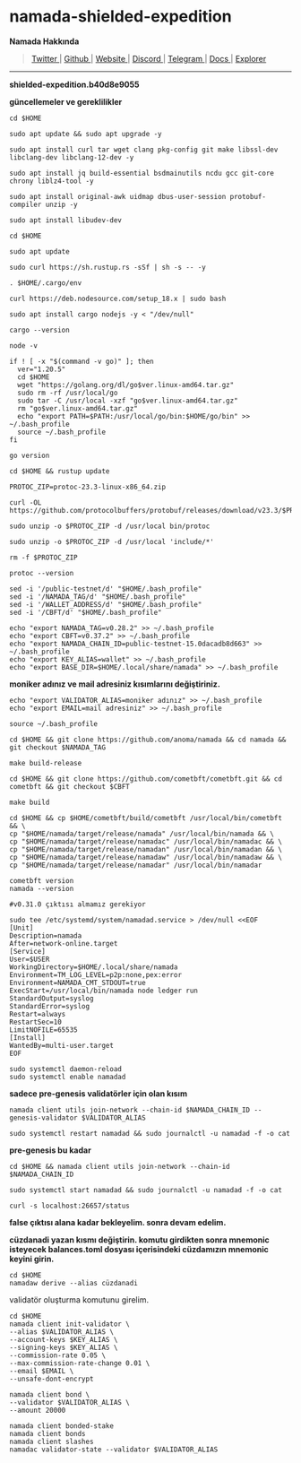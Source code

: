 # namada-shielded-expedition

**Namada Hakkında**

> [Twitter ](https://twitter.com/namada)| [Github ](https://github.com/anoma/namada)| [Website ](https://namada.net/)| [Discord ](https://discord.gg/namada)| [Telegram ](https://t.me/+uB3fAFC56KIzZDVk)| [Docs ](https://docs.namada.net/)| [Explorer](https://namada.world/)

***

**shielded-expedition.b40d8e9055**

**güncellemeler ve gereklilikler**&#x20;

```
cd $HOME
```

```
sudo apt update && sudo apt upgrade -y
```

```
sudo apt install curl tar wget clang pkg-config git make libssl-dev libclang-dev libclang-12-dev -y
```

```
sudo apt install jq build-essential bsdmainutils ncdu gcc git-core chrony liblz4-tool -y
```

```
sudo apt install original-awk uidmap dbus-user-session protobuf-compiler unzip -y
```

```
sudo apt install libudev-dev
```

```
cd $HOME
```

```
sudo apt update
```

```
sudo curl https://sh.rustup.rs -sSf | sh -s -- -y
```

```
. $HOME/.cargo/env
```

```
curl https://deb.nodesource.com/setup_18.x | sudo bash
```

```
sudo apt install cargo nodejs -y < "/dev/null"
```

```
cargo --version
```

```
node -v
```

```
if ! [ -x "$(command -v go)" ]; then
  ver="1.20.5"
  cd $HOME
  wget "https://golang.org/dl/go$ver.linux-amd64.tar.gz"
  sudo rm -rf /usr/local/go
  sudo tar -C /usr/local -xzf "go$ver.linux-amd64.tar.gz"
  rm "go$ver.linux-amd64.tar.gz"
  echo "export PATH=$PATH:/usr/local/go/bin:$HOME/go/bin" >> ~/.bash_profile
  source ~/.bash_profile
fi
```

```
go version
```

```
cd $HOME && rustup update
```

```
PROTOC_ZIP=protoc-23.3-linux-x86_64.zip
```

```
curl -OL https://github.com/protocolbuffers/protobuf/releases/download/v23.3/$PROTOC_ZIP
```

```
sudo unzip -o $PROTOC_ZIP -d /usr/local bin/protoc
```

```
sudo unzip -o $PROTOC_ZIP -d /usr/local 'include/*'
```

```
rm -f $PROTOC_ZIP
```

```
protoc --version
```

```
sed -i '/public-testnet/d' "$HOME/.bash_profile"
sed -i '/NAMADA_TAG/d' "$HOME/.bash_profile"
sed -i '/WALLET_ADDRESS/d' "$HOME/.bash_profile"
sed -i '/CBFT/d' "$HOME/.bash_profile"
```

```
echo "export NAMADA_TAG=v0.28.2" >> ~/.bash_profile
echo "export CBFT=v0.37.2" >> ~/.bash_profile
echo "export NAMADA_CHAIN_ID=public-testnet-15.0dacadb8d663" >> ~/.bash_profile
echo "export KEY_ALIAS=wallet" >> ~/.bash_profile
echo "export BASE_DIR=$HOME/.local/share/namada" >> ~/.bash_profile
```

**moniker adınız ve mail adresiniz kısımlarını değiştiriniz.**

```
echo "export VALIDATOR_ALIAS=moniker adınız" >> ~/.bash_profile
echo "export EMAIL=mail adresiniz" >> ~/.bash_profile
```

```
source ~/.bash_profile
```

```
cd $HOME && git clone https://github.com/anoma/namada && cd namada && git checkout $NAMADA_TAG
```

```
make build-release
```

```
cd $HOME && git clone https://github.com/cometbft/cometbft.git && cd cometbft && git checkout $CBFT
```

```
make build
```

```
cd $HOME && cp $HOME/cometbft/build/cometbft /usr/local/bin/cometbft && \
cp "$HOME/namada/target/release/namada" /usr/local/bin/namada && \
cp "$HOME/namada/target/release/namadac" /usr/local/bin/namadac && \
cp "$HOME/namada/target/release/namadan" /usr/local/bin/namadan && \
cp "$HOME/namada/target/release/namadaw" /usr/local/bin/namadaw && \
cp "$HOME/namada/target/release/namadar" /usr/local/bin/namadar
```

```
cometbft version
namada --version 
```

```
#v0.31.0 çıktısı almamız gerekiyor
```

```
sudo tee /etc/systemd/system/namadad.service > /dev/null <<EOF
[Unit]
Description=namada
After=network-online.target
[Service]
User=$USER
WorkingDirectory=$HOME/.local/share/namada
Environment=TM_LOG_LEVEL=p2p:none,pex:error
Environment=NAMADA_CMT_STDOUT=true
ExecStart=/usr/local/bin/namada node ledger run 
StandardOutput=syslog
StandardError=syslog
Restart=always
RestartSec=10
LimitNOFILE=65535
[Install]
WantedBy=multi-user.target
EOF
```

```
sudo systemctl daemon-reload
sudo systemctl enable namadad
```

**sadece pre-genesis validatörler için olan kısım**

```
namada client utils join-network --chain-id $NAMADA_CHAIN_ID --genesis-validator $VALIDATOR_ALIAS
```

```
sudo systemctl restart namadad && sudo journalctl -u namadad -f -o cat
```

**pre-genesis bu kadar**

```
cd $HOME && namada client utils join-network --chain-id $NAMADA_CHAIN_ID
```

```
sudo systemctl start namadad && sudo journalctl -u namadad -f -o cat
```

```
curl -s localhost:26657/status
```

**false çıktısı alana kadar bekleyelim. sonra devam edelim.**

**cüzdanadi yazan kısmı değiştirin. komutu girdikten sonra mnemonic isteyecek balances.toml dosyası içerisindeki cüzdamızın mnemonic keyini girin.**

```
cd $HOME
namadaw derive --alias cüzdanadi
```

validatör oluşturma komutunu girelim.

```
cd $HOME
namada client init-validator \
--alias $VALIDATOR_ALIAS \
--account-keys $KEY_ALIAS \
--signing-keys $KEY_ALIAS \
--commission-rate 0.05 \
--max-commission-rate-change 0.01 \
--email $EMAIL \
--unsafe-dont-encrypt
```

```
namada client bond \
--validator $VALIDATOR_ALIAS \
--amount 20000
```

```
namada client bonded-stake 
namada client bonds
namada client slashes
namadac validator-state --validator $VALIDATOR_ALIAS
```
